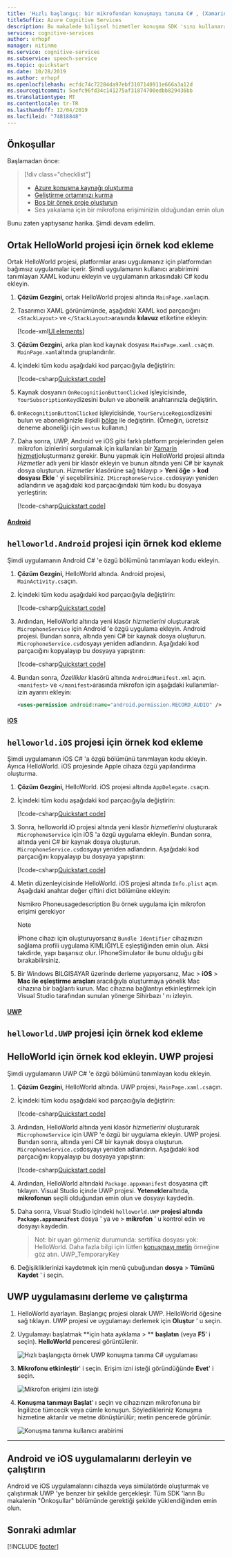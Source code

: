```yaml
---
title: 'Hızlı başlangıç: bir mikrofondan konuşmayı tanıma C# , (Xamarin)-konuşma hizmeti'
titleSuffix: Azure Cognitive Services
description: Bu makalede bilişsel hizmetler konuşma SDK 'sını kullanarak C# evrensel WINDOWS platformu (UWP), Android ve iOS için platformlar arası bir Xamarin uygulaması oluşturacaksınız. Cihazınızın veya benzeticisinin mikrofonunuzdan konuşmayı gerçek zamanlı olarak metne dönüştürme. Uygulama, konuşma SDK 'Sı NuGet paketiyle oluşturulmuştur ve 2019 Microsoft Visual Studio.
services: cognitive-services
author: erhopf
manager: nitinme
ms.service: cognitive-services
ms.subservice: speech-service
ms.topic: quickstart
ms.date: 10/28/2019
ms.author: erhopf
ms.openlocfilehash: ecfdc74c72284da97ebf3107140911e666a3a12d
ms.sourcegitcommit: 5aefc96fd34c141275af31874700edbb829436bb
ms.translationtype: MT
ms.contentlocale: tr-TR
ms.lasthandoff: 12/04/2019
ms.locfileid: "74818848"
---
```

## <a name="prerequisites"></a>Önkoşullar

Başlamadan önce:

> [!div class="checklist"]
> * [Azure konuşma kaynağı oluşturma](../../../../get-started.md)
> * [Geliştirme ortamınızı kurma](../../../../quickstarts/setup-platform.md?tabs=xamarin)
> * [Boş bir örnek proje oluşturun](../../../../quickstarts/create-project.md?tabs=xamarin)
> * Ses yakalama için bir mikrofona erişiminizin olduğundan emin olun

Bunu zaten yaptıysanız harika. Şimdi devam edelim.

## <a name="add-sample-code-for-the-common-helloworld-project"></a>Ortak HelloWorld projesi için örnek kod ekleme

Ortak HelloWorld projesi, platformlar arası uygulamanız için platformdan bağımsız uygulamalar içerir. Şimdi uygulamanın kullanıcı arabirimini tanımlayan XAML kodunu ekleyin ve uygulamanın arkasındaki C# kodu ekleyin.

1. **Çözüm Gezgini**, ortak HelloWorld projesi altında `MainPage.xaml`açın.

1. Tasarımcı XAML görünümünde, aşağıdaki XAML kod parçacığını `<StackLayout>` ve `</StackLayout>`arasında **kılavuz** etiketine ekleyin:

   [!code-xml[UI elements](~/samples-cognitive-services-speech-sdk/quickstart/csharp/xamarin/helloworld/helloworld/MainPage.xaml)]

1. **Çözüm Gezgini**, arka plan kod kaynak dosyası `MainPage.xaml.cs`açın. `MainPage.xaml`altında gruplandırılır.

1. İçindeki tüm kodu aşağıdaki kod parçacığıyla değiştirin:

   [!code-csharp[Quickstart code](~/samples-cognitive-services-speech-sdk/quickstart/csharp/xamarin/helloworld/helloworld/MainPage.xaml.cs)]

1. Kaynak dosyanın `OnRecognitionButtonClicked` işleyicisinde, `YourSubscriptionKey`dizesini bulun ve abonelik anahtarınızla değiştirin.


1. `OnRecognitionButtonClicked` işleyicisinde, `YourServiceRegion`dizesini bulun ve aboneliğinizle ilişkili [bölge](~/articles/cognitive-services/Speech-Service/regions.md) ile değiştirin. (Örneğin, ücretsiz deneme aboneliği için `westus` kullanın.)

1. Daha sonra, UWP, Android ve iOS gibi farklı platform projelerinden gelen mikrofon izinlerini sorgulamak için kullanılan bir [Xamarin hizmeti](https://docs.microsoft.com/xamarin/android/app-fundamentals/services/creating-a-service/)oluşturmanız gerekir. Bunu yapmak için HelloWorld projesi altında *Hizmetler* adlı yeni bir klasör ekleyin ve bunun altında yeni C# bir kaynak dosya oluşturun. *Hizmetler* klasörüne sağ tıklayıp > **Yeni öğe** > **kod dosyası** **Ekle** ' yi seçebilirsiniz. `IMicrophoneService.cs`dosyayı yeniden adlandırın ve aşağıdaki kod parçacığındaki tüm kodu bu dosyaya yerleştirin:

   [!code-csharp[Quickstart code](~/samples-cognitive-services-speech-sdk/quickstart/csharp/xamarin/helloworld/helloworld/Services/IMicrophoneService.cs)]

#### <a name="androidtabx-android"></a>[Android](#tab/x-android)
## <a name="add-sample-code-for-the-helloworldandroid-project"></a>`helloworld.Android` projesi için örnek kod ekleme

Şimdi uygulamanın Android C# 'e özgü bölümünü tanımlayan kodu ekleyin.

1. **Çözüm Gezgini**, HelloWorld altında. Android projesi, `MainActivity.cs`açın.

1. İçindeki tüm kodu aşağıdaki kod parçacığıyla değiştirin:

   [!code-csharp[Quickstart code](~/samples-cognitive-services-speech-sdk/quickstart/csharp/xamarin/helloworld/helloworld.Android/MainActivity.cs)]

1. Ardından, HelloWorld altında yeni klasör *hizmetlerini* oluşturarak `MicrophoneService` için Android 'e özgü uygulama ekleyin. Android projesi. Bundan sonra, altında yeni C# bir kaynak dosya oluşturun. `MicrophoneService.cs`dosyayı yeniden adlandırın. Aşağıdaki kod parçacığını kopyalayıp bu dosyaya yapıştırın:

   [!code-csharp[Quickstart code](~/samples-cognitive-services-speech-sdk/quickstart/csharp/xamarin/helloworld/helloworld.Android/Services/MicrophoneService.cs)]

1. Bundan sonra, *Özellikler* klasörü altında `AndroidManifest.xml` açın. `<manifest>` ve `</manifest>`arasında mikrofon için aşağıdaki kullanımlar-izin ayarını ekleyin:

   ```xml
   <uses-permission android:name="android.permission.RECORD_AUDIO" />
   ```
   
#### <a name="iostabios"></a>[iOS](#tab/ios)
## <a name="add-sample-code-for-the-helloworldios-project"></a>`helloworld.iOS` projesi için örnek kod ekleme

Şimdi uygulamanın iOS C# 'a özgü bölümünü tanımlayan kodu ekleyin. Ayrıca HelloWorld. iOS projesinde Apple cihaza özgü yapılandırma oluşturma.

1. **Çözüm Gezgini**, HelloWorld. iOS projesi altında `AppDelegate.cs`açın.

1. İçindeki tüm kodu aşağıdaki kod parçacığıyla değiştirin:

   [!code-csharp[Quickstart code](~/samples-cognitive-services-speech-sdk/quickstart/csharp/xamarin/helloworld/helloworld.iOS/AppDelegate.cs)]

1. Sonra, helloworld.iO projesi altında yeni klasör *hizmetlerini* oluşturarak `MicrophoneService` için iOS 'a özgü uygulama ekleyin. Bundan sonra, altında yeni C# bir kaynak dosya oluşturun. `MicrophoneService.cs`dosyayı yeniden adlandırın. Aşağıdaki kod parçacığını kopyalayıp bu dosyaya yapıştırın:

   [!code-csharp[Quickstart code](~/samples-cognitive-services-speech-sdk/quickstart/csharp/xamarin/helloworld/helloworld.iOS/Services/MicrophoneService.cs)]

1. Metin düzenleyicisinde HelloWorld. iOS projesi altında `Info.plist` açın. Aşağıdaki anahtar değer çiftini dict bölümüne ekleyin:

   <key>Nsmikro Phoneusagedescription</key>
   <string>Bu örnek uygulama için mikrofon erişimi gerekiyor</string>

   > [!NOTE]
   > İPhone cihazı için oluşturuyorsanız `Bundle Identifier` cihazınızın sağlama profili uygulama KIMLIĞIYLE eşleştiğinden emin olun. Aksi takdirde, yapı başarısız olur. İPhoneSimulator ile bunu olduğu gibi bırakabilirsiniz.

1. Bir Windows BILGISAYAR üzerinde derleme yapıyorsanız, Mac > **iOS** > **Mac ile eşleştirme** **araçları** aracılığıyla oluşturmaya yönelik Mac cihazına bir bağlantı kurun. Mac cihazına bağlantıyı etkinleştirmek için Visual Studio tarafından sunulan yönerge Sihirbazı ' nı izleyin.

#### <a name="uwptabhelloworlduwp"></a>[UWP](#tab/helloworlduwp)
## <a name="add-sample-code-for-the-helloworlduwp-project"></a>`helloworld.UWP` projesi için örnek kod ekleme

## <a name="add-sample-code-for-the-helloworlduwp-project"></a>HelloWorld için örnek kod ekleyin. UWP projesi

Şimdi uygulamanın UWP C# 'e özgü bölümünü tanımlayan kodu ekleyin.

1. **Çözüm Gezgini**, HelloWorld altında. UWP projesi, `MainPage.xaml.cs`açın.

1. İçindeki tüm kodu aşağıdaki kod parçacığıyla değiştirin:

   [!code-csharp[Quickstart code](~/samples-cognitive-services-speech-sdk/quickstart/csharp/xamarin/helloworld/helloworld.UWP/MainPage.xaml.cs)]

1. Ardından, HelloWorld altında yeni klasör *hizmetlerini* oluşturarak `MicrophoneService` için UWP 'e özgü bir uygulama ekleyin. UWP projesi. Bundan sonra, altında yeni C# bir kaynak dosya oluşturun. `MicrophoneService.cs`dosyayı yeniden adlandırın. Aşağıdaki kod parçacığını kopyalayıp bu dosyaya yapıştırın:

   [!code-csharp[Quickstart code](~/samples-cognitive-services-speech-sdk/quickstart/csharp/xamarin/helloworld/helloworld.UWP/Services/MicrophoneService.cs)]

1. Ardından, HelloWorld altındaki `Package.appxmanifest` dosyasına çift tıklayın. Visual Studio içinde UWP projesi. **Yetenekler**altında, **mikrofonun** seçili olduğundan emin olun ve dosyayı kaydedin.

1. Daha sonra, Visual Studio içindeki `helloworld.UWP` **projesi altında `Package.appxmanifest`** dosya ' ya ve > **mikrofon** ' u kontrol edin ve dosyayı kaydedin.
   > Not: bir uyarı görmeniz durumunda: sertifika dosyası yok: HelloWorld. Daha fazla bilgi için lütfen [konuşmayı metin](~/articles/cognitive-services/Speech-Service/quickstarts/speech-to-text-from-microphone.md?pivots=programming-language-csharp&tabs=uwp) örneğine göz atın. UWP_TemporaryKey

1. Değişikliklerinizi kaydetmek için menü çubuğundan **dosya** > **Tümünü Kaydet** ' i seçin.

## <a name="build-and-run-the-uwp-application"></a>UWP uygulamasını derleme ve çalıştırma

1. HelloWorld ayarlayın. Başlangıç projesi olarak UWP. HelloWorld öğesine sağ tıklayın. UWP projesi ve uygulamayı derlemek için **Oluştur** ' u seçin.

1. Uygulamayı başlatmak **için hata ayıklama > ** **başlatın** (veya **F5**' i seçin). **HelloWorld** penceresi görüntülenir.

   ![Hızlı başlangıçta örnek UWP konuşma tanıma C# uygulaması](../../../../media/sdk/qs-csharp-xamarin-helloworld-uwp-window.png)

1. **Mikrofonu etkinleştir**' i seçin. Erişim izni isteği göründüğünde **Evet**' i seçin.

   ![Mikrofon erişimi izin isteği](../../../../media/sdk/qs-csharp-xamarin-uwp-access-prompt.png)

1. **Konuşma tanımayı Başlat**' ı seçin ve cihazınızın mikrofonuna bir İngilizce tümcecik veya cümle konuşun. Söyledikleriniz Konuşma hizmetine aktarılır ve metne dönüştürülür; metin pencerede görünür.

   ![Konuşma tanıma kullanıcı arabirimi](../../../../media/sdk/qs-csharp-xamarin-uwp-ui-result.png)
* * *

## <a name="build-and-run-the-android-and-ios-applications"></a>Android ve iOS uygulamalarını derleyin ve çalıştırın

Android ve iOS uygulamalarını cihazda veya simülatörde oluşturmak ve çalıştırmak UWP 'ye benzer bir şekilde gerçekleşir. Tüm SDK 'ların Bu makalenin "Önkoşullar" bölümünde gerektiği şekilde yüklendiğinden emin olun.

## <a name="next-steps"></a>Sonraki adımlar

[!INCLUDE [footer](./footer.md)]
